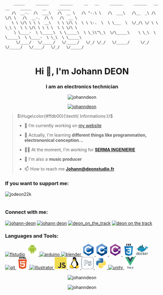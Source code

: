    

```
    _____     ______     ______     __   __     ______     ______   __  __     _____     __     ______    
   /\  __-.  /\  ___\   /\  __ \   /\ "-.\ \   /\  ___\   /\__  _\ /\ \/\ \   /\  __-.  /\ \   /\  __ \   
   \ \ \/\ \ \ \  __\   \ \ \/\ \  \ \ \-.  \  \ \___  \  \/_/\ \/ \ \ \_\ \  \ \ \/\ \ \ \ \  \ \ \/\ \  
    \ \____-  \ \_____\  \ \_____\  \ \_\\"\_\  \/\_____\    \ \_\  \ \_____\  \ \____-  \ \_\  \ \_____\ 
     \/____/   \/_____/   \/_____/   \/_/ \/_/   \/_____/     \/_/   \/_____/   \/____/   \/_/   \/_____/ 
                                                                                                       

```   
                                                                                                                         


<h1 align="center">Hi 👋, I'm Johann DEON</h1>
<h3 align="center">I am an electronics technician</h3>

<p align="center"> <img src="https://komarev.com/ghpvc/?username=johanndeon&label=Profile%20views&color=0e75b6&style=flat" alt="johanndeon" /> </p>

<p align="center"> <a href="https://github.com/ryo-ma/github-profile-trophy"><img src="https://github-profile-trophy.vercel.app/?username=johanndeon&ryo-ma&row=2&column=3&ryo-ma&theme=oldie" alt="johanndeon" /></a> </p>


>$\Huge\color{#ffdb00}{\textit{ Informations:}}$
>
>- 🔭 I’m currently working on [my website](https://www.deonstudio.fr)
>
>- 🌱 Actually, I'm learning **different things like programmation, electrononical conception...**
>
>- 🧑‍💻 At the moment, I'm working for [**SERMA INGENIERIE**](https://serma-ingenierie.com/)
>
>- 🎵 I'm also a **music producer**
>
>- 📫 How to reach me **Johann@deonstudio.fr**
<h3 align="left">If you want to support me:</h3>
<p><a href="https://www.buymeacoffee.com/jodeon22k"> <img align="left" src="https://cdn.buymeacoffee.com/buttons/v2/default-yellow.png" height="50" width="210" alt="jodeon22k" /></a></p><br><br>

<h3 align="left">Connect with me:</h3>
<p align="left">
<a href="https://codepen.io/johann-deon" target="blank"><img align="center" src="https://raw.githubusercontent.com/rahuldkjain/github-profile-readme-generator/master/src/images/icons/Social/codepen.svg" alt="johann-deon" height="30" width="40" /></a>
<a href="https://www.linkedin.com/in/johann-deon-89aaa5260" target="blank"><img align="center" src="https://raw.githubusercontent.com/rahuldkjain/github-profile-readme-generator/master/src/images/icons/Social/linked-in-alt.svg" alt="johann deon" height="30" width="40" /></a>
<a href="https://instagram.com/deon_on_the_track" target="blank"><img align="center" src="https://raw.githubusercontent.com/rahuldkjain/github-profile-readme-generator/master/src/images/icons/Social/instagram.svg" alt="deon_on_the_track" height="30" width="40" /></a>
<a href="https://www.youtube.com/channel/UC-619uk-deuED3M6aAy9sgA" target="blank"><img align="center" src="https://raw.githubusercontent.com/rahuldkjain/github-profile-readme-generator/master/src/images/icons/Social/youtube.svg" alt="deon on the track" height="30" width="40" /></a>
</p>

<h3 align="left">Languages and Tools:</h3>
<p align="left"> <a href="https://www.image-line.com" target="_blank" rel="noreferrer"> <img src="https://www.image-line.com/wp-content/themes/intracto/build/images/fl-header-logo.png" alt="flstudio" width="40" height="40"/></a>
<a> <a href="https://developer.android.com" target="_blank" rel="noreferrer"> <img src="https://raw.githubusercontent.com/devicons/devicon/master/icons/android/android-original-wordmark.svg" alt="android" width="40" height="40"/> </a> <a href="https://www.arduino.cc/" target="_blank" rel="noreferrer"> <img src="https://cdn.worldvectorlogo.com/logos/arduino-1.svg" alt="arduino" width="40" height="40"/> </a> <a href="https://www.blender.org/" target="_blank" rel="noreferrer"> <img src="https://download.blender.org/branding/community/blender_community_badge_white.svg" alt="blender" width="40" height="40"/> </a> <a href="https://www.cprogramming.com/" target="_blank" rel="noreferrer"> <img src="https://raw.githubusercontent.com/devicons/devicon/master/icons/c/c-original.svg" alt="c" width="40" height="40"/> </a> <a href="https://www.w3schools.com/cpp/" target="_blank" rel="noreferrer"> <img src="https://raw.githubusercontent.com/devicons/devicon/master/icons/cplusplus/cplusplus-original.svg" alt="cplusplus" width="40" height="40"/> </a> <a href="https://www.w3schools.com/cs/" target="_blank" rel="noreferrer"> <img src="https://raw.githubusercontent.com/devicons/devicon/master/icons/csharp/csharp-original.svg" alt="csharp" width="40" height="40"/> </a> <a href="https://www.w3schools.com/css/" target="_blank" rel="noreferrer"> <img src="https://raw.githubusercontent.com/devicons/devicon/master/icons/css3/css3-original-wordmark.svg" alt="css3" width="40" height="40"/> </a> <a href="https://www.docker.com/" target="_blank" rel="noreferrer"> <img src="https://raw.githubusercontent.com/devicons/devicon/master/icons/docker/docker-original-wordmark.svg" alt="docker" width="40" height="40"/> </a> <a href="https://git-scm.com/" target="_blank" rel="noreferrer"> <img src="https://www.vectorlogo.zone/logos/git-scm/git-scm-icon.svg" alt="git" width="40" height="40"/> </a> <a href="https://www.w3.org/html/" target="_blank" rel="noreferrer"> <img src="https://raw.githubusercontent.com/devicons/devicon/master/icons/html5/html5-original-wordmark.svg" alt="html5" width="40" height="40"/> </a> <a href="https://www.adobe.com/in/products/illustrator.html" target="_blank" rel="noreferrer"> <img src="https://www.vectorlogo.zone/logos/adobe_illustrator/adobe_illustrator-icon.svg" alt="illustrator" width="40" height="40"/> </a> <a href="https://developer.mozilla.org/en-US/docs/Web/JavaScript" target="_blank" rel="noreferrer"> <img src="https://raw.githubusercontent.com/devicons/devicon/master/icons/javascript/javascript-original.svg" alt="javascript" width="40" height="40"/> </a> <a href="https://www.linux.org/" target="_blank" rel="noreferrer"> <img src="https://raw.githubusercontent.com/devicons/devicon/master/icons/linux/linux-original.svg" alt="linux" width="40" height="40"/> </a> <a href="https://www.photoshop.com/en" target="_blank" rel="noreferrer"> <img src="https://raw.githubusercontent.com/devicons/devicon/master/icons/photoshop/photoshop-line.svg" alt="photoshop" width="40" height="40"/> </a> <a href="https://www.python.org" target="_blank" rel="noreferrer"> <img src="https://raw.githubusercontent.com/devicons/devicon/master/icons/python/python-original.svg" alt="python" width="40" height="40"/> </a> <a href="https://unity.com/" target="_blank" rel="noreferrer"> <img src="https://www.vectorlogo.zone/logos/unity3d/unity3d-icon.svg" alt="unity" width="40" height="40"/> </a> <a href="https://vuejs.org/" target="_blank" rel="noreferrer"> <img src="https://raw.githubusercontent.com/devicons/devicon/master/icons/vuejs/vuejs-original-wordmark.svg" alt="vuejs" width="40" height="40"/> </a> </p>



<p align="center"><img align="center" src="https://github-readme-stats.vercel.app/api/top-langs?username=johanndeon&show_icons=true&locale=en&layout=compact" alt="johanndeon" /></p>



<p align="center"><img align="center" src="https://github-readme-streak-stats.herokuapp.com/?user=johanndeon&" alt="johanndeon" /></p>
